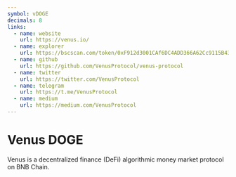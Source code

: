 ```yaml
---
symbol: vDOGE
decimals: 8
links:
  - name: website
    url: https://venus.io/
  - name: explorer
    url: https://bscscan.com/token/0xF912d3001CAf6DC4ADD366A62Cc9115B4303c9A9
  - name: github
    url: https://github.com/VenusProtocol/venus-protocol
  - name: twitter
    url: https://twitter.com/VenusProtocol
  - name: telegram
    url: https://t.me/VenusProtocol
  - name: medium
    url: https://medium.com/VenusProtocol
---
```


# Venus DOGE

Venus is a decentralized finance (DeFi) algorithmic money market protocol on BNB Chain.
